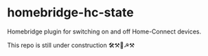 # homebridge-hc-state
Homebridge plugin for switching on and off Home-Connect devices.

This repo is still under construction 🛠⚒🔨☭⚒︎
